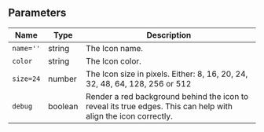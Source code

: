 ## Parameters

| Name      | Type    | Description                                                                                                    |
| --------- | ------- | -------------------------------------------------------------------------------------------------------------- |
| `name=''` | string  | The Icon name.                                                                                                 |
| `color`   | string  | The Icon color.                                                                                                |
| `size=24` | number  | The Icon size in pixels. Either: 8, 16, 20, 24, 32, 48, 64, 128, 256 or 512                                    |
| `debug`   | boolean | Render a red background behind the icon to reveal its true edges. This can help with align the icon correctly. |
